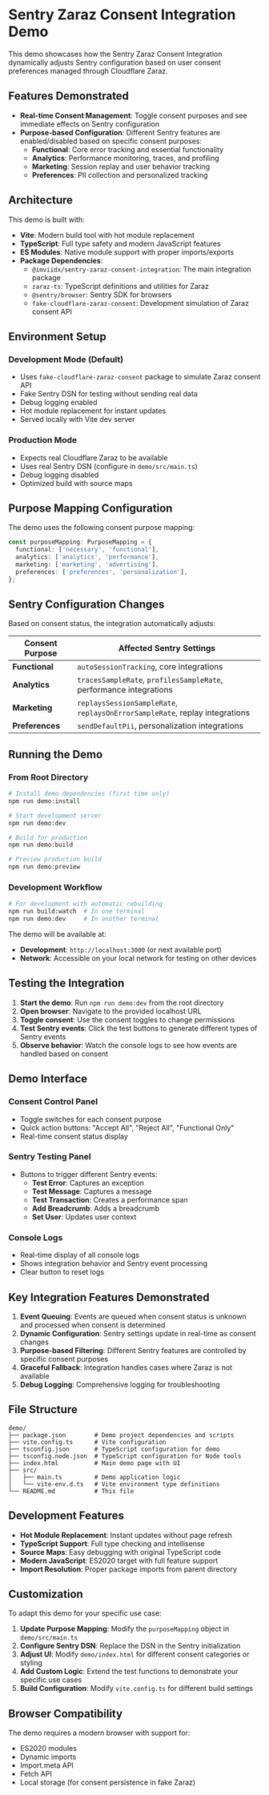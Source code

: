 # Sentry Zaraz Consent Integration Demo

This demo showcases how the Sentry Zaraz Consent Integration dynamically adjusts Sentry configuration based on user consent preferences managed through Cloudflare Zaraz.

## Features Demonstrated

- **Real-time Consent Management**: Toggle consent purposes and see immediate effects on Sentry configuration
- **Purpose-based Configuration**: Different Sentry features are enabled/disabled based on specific consent purposes:
  - **Functional**: Core error tracking and essential functionality
  - **Analytics**: Performance monitoring, traces, and profiling
  - **Marketing**: Session replay and user behavior tracking
  - **Preferences**: PII collection and personalized tracking

## Architecture

This demo is built with:

- **Vite**: Modern build tool with hot module replacement
- **TypeScript**: Full type safety and modern JavaScript features
- **ES Modules**: Native module support with proper imports/exports
- **Package Dependencies**:
  - `@imviidx/sentry-zaraz-consent-integration`: The main integration package
  - `zaraz-ts`: TypeScript definitions and utilities for Zaraz
  - `@sentry/browser`: Sentry SDK for browsers
  - `fake-cloudflare-zaraz-consent`: Development simulation of Zaraz consent API

## Environment Setup

### Development Mode (Default)

- Uses `fake-cloudflare-zaraz-consent` package to simulate Zaraz consent API
- Fake Sentry DSN for testing without sending real data
- Debug logging enabled
- Hot module replacement for instant updates
- Served locally with Vite dev server

### Production Mode

- Expects real Cloudflare Zaraz to be available
- Uses real Sentry DSN (configure in `demo/src/main.ts`)
- Debug logging disabled
- Optimized build with source maps

## Purpose Mapping Configuration

The demo uses the following consent purpose mapping:

```typescript
const purposeMapping: PurposeMapping = {
  functional: ['necessary', 'functional'],
  analytics: ['analytics', 'performance'],
  marketing: ['marketing', 'advertising'],
  preferences: ['preferences', 'personalization'],
};
```

## Sentry Configuration Changes

Based on consent status, the integration automatically adjusts:

| Consent Purpose | Affected Sentry Settings                                                    |
| --------------- | --------------------------------------------------------------------------- |
| **Functional**  | `autoSessionTracking`, core integrations                                    |
| **Analytics**   | `tracesSampleRate`, `profilesSampleRate`, performance integrations          |
| **Marketing**   | `replaysSessionSampleRate`, `replaysOnErrorSampleRate`, replay integrations |
| **Preferences** | `sendDefaultPii`, personalization integrations                              |

## Running the Demo

### From Root Directory

```bash
# Install demo dependencies (first time only)
npm run demo:install

# Start development server
npm run demo:dev

# Build for production
npm run demo:build

# Preview production build
npm run demo:preview
```

### Development Workflow

```bash
# For development with automatic rebuilding
npm run build:watch  # In one terminal
npm run demo:dev     # In another terminal
```

The demo will be available at:

- **Development**: `http://localhost:3000` (or next available port)
- **Network**: Accessible on your local network for testing on other devices

## Testing the Integration

1. **Start the demo**: Run `npm run demo:dev` from the root directory
2. **Open browser**: Navigate to the provided localhost URL
3. **Toggle consent**: Use the consent toggles to change permissions
4. **Test Sentry events**: Click the test buttons to generate different types of Sentry events
5. **Observe behavior**: Watch the console logs to see how events are handled based on consent

## Demo Interface

### Consent Control Panel

- Toggle switches for each consent purpose
- Quick action buttons: "Accept All", "Reject All", "Functional Only"
- Real-time consent status display

### Sentry Testing Panel

- Buttons to trigger different Sentry events:
  - **Test Error**: Captures an exception
  - **Test Message**: Captures a message
  - **Test Transaction**: Creates a performance span
  - **Add Breadcrumb**: Adds a breadcrumb
  - **Set User**: Updates user context

### Console Logs

- Real-time display of all console logs
- Shows integration behavior and Sentry event processing
- Clear button to reset logs

## Key Integration Features Demonstrated

1. **Event Queuing**: Events are queued when consent status is unknown and processed when consent is determined
2. **Dynamic Configuration**: Sentry settings update in real-time as consent changes
3. **Purpose-based Filtering**: Different Sentry features are controlled by specific consent purposes
4. **Graceful Fallback**: Integration handles cases where Zaraz is not available
5. **Debug Logging**: Comprehensive logging for troubleshooting

## File Structure

```
demo/
├── package.json        # Demo project dependencies and scripts
├── vite.config.ts      # Vite configuration
├── tsconfig.json       # TypeScript configuration for demo
├── tsconfig.node.json  # TypeScript configuration for Node tools
├── index.html          # Main demo page with UI
├── src/
│   ├── main.ts         # Demo application logic
│   └── vite-env.d.ts   # Vite environment type definitions
└── README.md           # This file
```

## Development Features

- **Hot Module Replacement**: Instant updates without page refresh
- **TypeScript Support**: Full type checking and intellisense
- **Source Maps**: Easy debugging with original TypeScript code
- **Modern JavaScript**: ES2020 target with full feature support
- **Import Resolution**: Proper package imports from parent directory

## Customization

To adapt this demo for your specific use case:

1. **Update Purpose Mapping**: Modify the `purposeMapping` object in `demo/src/main.ts`
2. **Configure Sentry DSN**: Replace the DSN in the Sentry initialization
3. **Adjust UI**: Modify `demo/index.html` for different consent categories or styling
4. **Add Custom Logic**: Extend the test functions to demonstrate your specific use cases
5. **Build Configuration**: Modify `vite.config.ts` for different build settings

## Browser Compatibility

The demo requires a modern browser with support for:

- ES2020 modules
- Dynamic imports
- Import.meta API
- Fetch API
- Local storage (for consent persistence in fake Zaraz)
